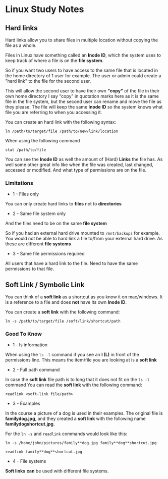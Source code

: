 # Linux Study Notes

## Hard links

Hard links allow you to share files in multiple location without copying the file as a whole.

Files in Linux have something called an **Inode ID**, which the system uses to keep track of where a file is on the **file system**.

So if you want two users to have access to the same file that is located in the home directory of 1 user for example.
The user or admin could create a "hard link" to the file for the second user.

This will allow the second user to have their own **"copy"** of the file in their own home directory
I say "copy" in quotation marks here as it is the same file in the file system, but the second user can rename and move the file as they please.
The file will keep the same **Inode ID** so the system knows what file you are referring to when you accessing it.

You can create an hard link with the following syntax:

`ln /path/to/target/file /path/to/new/link/location`

When using the following command

`stat /path/to/file`

You can see the **Inode ID** as well the amount of (Hard) **Links** the file has.
As well some other great info like when the file was created, last changed, accessed or modified.
And what type of permissions are on the file.

### Limitations

- 1 - Files only

You can only create hard links to **files** not to **directories**

- 2 - Same file system only

And the files need to be on the same **file system**

So if you had an external hard drive mounted to `/mnt/backups` for example.
You would not be able to hard link a file to/from your external hard drive.
As these are different **file systems**

- 3 - Same file permissions required

All users that have a hard link to the file.
Need to have the same permissions to that file.

## Soft Link / Symbolic Link

You can think of a **soft link** as a shortcut as you know it on mac/windows.
It is a reference to a file and does **not** have its own **Inode ID**.

You can create a **soft link** with the following command:

`ln -s /path/to/target/file /soft/link/shortcut/path`

### Good To Know

- 1 - ls information

When using the `ls -l` command if you see an **l (L)** in front of the permissions line.
This means the item/file you are looking at is a **soft link**

- 2 - Full path command

In case the **soft link** file path is to long that it does not fit on the `ls -l` command
You can read the **soft link** with the following command:

`readlink <soft-link file/path>`

- 3 - Examples

In the course a picture of a dog is used in their examples.
The original file is **familydog.jpg**, and they created a **soft link** with the following name **familydogshortcut.jpg**.

For the `ln -s` and `readlink` commands would look like this:

`ln -s /home/john/pictures/family**dog.jpg family**dog**shortcut.jpg`

`readlink family**dog**shortcut.jpg`

- 4 - File systems

**Soft links** **can** be used with different file systems.
